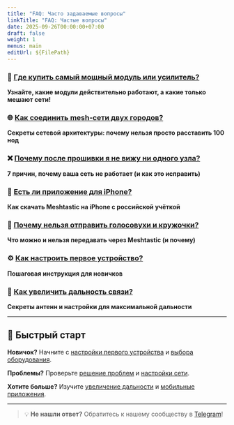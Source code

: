 ```yaml
---
title: "FAQ: Часто задаваемые вопросы"
linkTitle: "FAQ: Частые вопросы"
date: 2025-09-26T00:00:00+07:00
draft: false
weight: 1
menus: main
editUrl: ${FilePath}
---
```


### 🛒 [Где купить самый мощный модуль или усилитель?](/faq/oborudovanie/)
**Узнайте, какие модули действительно работают, а какие только мешают сети!**

### 🌐 [Как соединить mesh-сети двух городов?](/faq/seti/)
**Секреты сетевой архитектуры: почему нельзя просто расставить 100 нод**

### ❌ [Почему после прошивки я не вижу ни одного узла?](/faq/problemy/)
**7 причин, почему ваша сеть не работает (и как это исправить)**

### 📱 [Есть ли приложение для iPhone?](/faq/prilozheniya/)
**Как скачать Meshtastic на iPhone с российской учёткой**

### 🚫 [Почему нельзя отправить голосовухи и кружочки?](/faq/kontent/)
**Что можно и нельзя передавать через Meshtastic (и почему)**

### ⚙️ [Как настроить первое устройство?](/faq/nastrojka/)
**Пошаговая инструкция для новичков**

### 📡 [Как увеличить дальность связи?](/faq/dalnost/)
**Секреты антенн и настройки для максимальной дальности**

---

## 🚀 Быстрый старт

**Новичок?** Начните с [настройки первого устройства](/faq/nastrojka/) и [выбора оборудования](/faq/oborudovanie/).

**Проблемы?** Проверьте [решение проблем](/faq/problemy/) и [настройки сети](/faq/seti/).

**Хотите больше?** Изучите [увеличение дальности](/faq/dalnost/) и [мобильные приложения](/faq/prilozheniya/).

---

> 💡 **Не нашли ответ?** Обратитесь к нашему сообществу в [Telegram](/contact/)!
